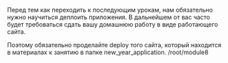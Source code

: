 Перед тем как переходить к последующим урокам, нам обязательно нужно научиться 
    деплоить приложения. В дальнейшем от вас часто будет требоваться сдать вашу домашнюю 
    работу в виде работающего сайта.

Поэтому обязательно проделайте deploy того сайта, который находится в материалах к занятию
    в папке
new_year_application.
/root/module8
